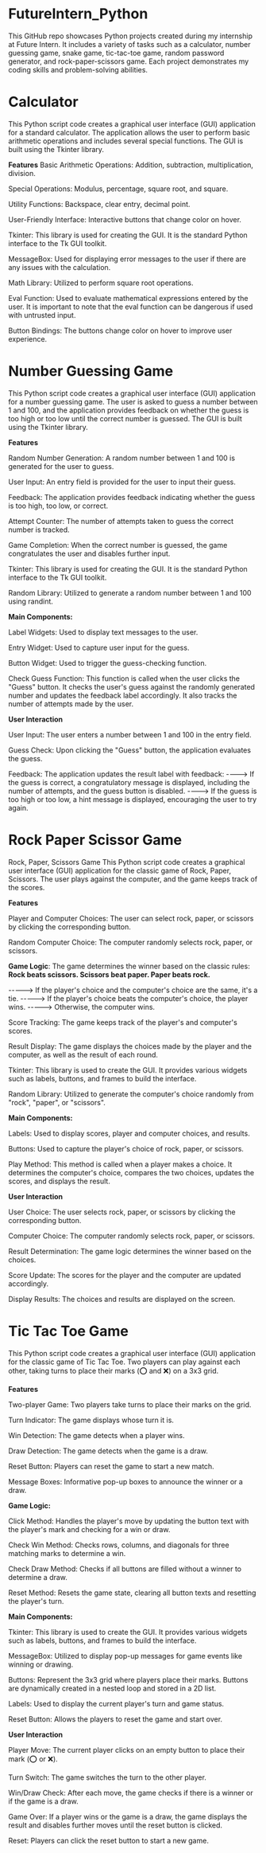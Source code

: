 # FutureIntern_Python
This GitHub repo showcases Python projects created during my internship at Future Intern. It includes a variety of tasks such as a calculator, number guessing game, snake game, tic-tac-toe game, random password generator, and rock-paper-scissors game. Each project demonstrates my coding skills and problem-solving abilities.


# Calculator

This Python script code creates a graphical user interface (GUI) application for a standard calculator. The application allows the user to perform basic arithmetic operations and includes several special functions. The GUI is built using the Tkinter library.

**Features**
Basic Arithmetic Operations: Addition, subtraction, multiplication, division.

Special Operations: Modulus, percentage, square root, and square.

Utility Functions: Backspace, clear entry, decimal point.

User-Friendly Interface: Interactive buttons that change color on hover.

Tkinter: This library is used for creating the GUI. It is the standard Python interface to the Tk GUI toolkit.

MessageBox: Used for displaying error messages to the user if there are any issues with the calculation.

Math Library: Utilized to perform square root operations.

Eval Function: Used to evaluate mathematical expressions entered by the user. It is important to note that the eval function can be dangerous if used with untrusted input.

Button Bindings: The buttons change color on hover to improve user experience.





# Number Guessing Game

This Python script code creates a graphical user interface (GUI) application for a number guessing game. The user is asked to guess a number between 1 and 100, and the application provides feedback on whether the guess is too high or too low until the correct number is guessed. The GUI is built using the Tkinter library.

**Features**

Random Number Generation: A random number between 1 and 100 is generated for the user to guess.

User Input: An entry field is provided for the user to input their guess.

Feedback: The application provides feedback indicating whether the guess is too high, too low, or correct.

Attempt Counter: The number of attempts taken to guess the correct number is tracked.

Game Completion: When the correct number is guessed, the game congratulates the user and disables further input.

Tkinter: This library is used for creating the GUI. It is the standard Python interface to the Tk GUI toolkit.

Random Library: Utilized to generate a random number between 1 and 100 using randint.

**Main Components:**

Label Widgets: Used to display text messages to the user.

Entry Widget: Used to capture user input for the guess.

Button Widget: Used to trigger the guess-checking function.

Check Guess Function: This function is called when the user clicks the "Guess" button. It checks the user's guess against the randomly generated number and updates the feedback label accordingly. It also tracks the number of attempts made by the user.

**User Interaction**

User Input: The user enters a number between 1 and 100 in the entry field.

Guess Check: Upon clicking the "Guess" button, the application evaluates the guess.

Feedback: The application updates the result label with feedback:
----> If the guess is correct, a congratulatory message is displayed, including the number of attempts, and the guess button is disabled.
----> If the guess is too high or too low, a hint message is displayed, encouraging the user to try again.



# Rock Paper Scissor Game

Rock, Paper, Scissors Game
This Python script code creates a graphical user interface (GUI) application for the classic game of Rock, Paper, Scissors. The user plays against the computer, and the game keeps track of the scores.

**Features**

Player and Computer Choices: The user can select rock, paper, or scissors by clicking the corresponding button.

Random Computer Choice: The computer randomly selects rock, paper, or scissors.

**Game Logic**: The game determines the winner based on the classic rules:
**Rock beats scissors.
Scissors beat paper.
Paper beats rock.**

-----> If the player's choice and the computer's choice are the same, it's a tie.
-----> If the player's choice beats the computer's choice, the player wins.
-----> Otherwise, the computer wins.


Score Tracking: The game keeps track of the player's and computer's scores.

Result Display: The game displays the choices made by the player and the computer, as well as the result of each round.

Tkinter: This library is used to create the GUI. It provides various widgets such as labels, buttons, and frames to build the interface.

Random Library: Utilized to generate the computer's choice randomly from "rock", "paper", or "scissors".

**Main Components:**

Labels: Used to display scores, player and computer choices, and results.

Buttons: Used to capture the player's choice of rock, paper, or scissors.

Play Method: This method is called when a player makes a choice. It determines the computer's choice, compares the two choices, updates the scores, and displays the result.


**User Interaction**

User Choice: The user selects rock, paper, or scissors by clicking the corresponding button.

Computer Choice: The computer randomly selects rock, paper, or scissors.

Result Determination: The game logic determines the winner based on the choices.

Score Update: The scores for the player and the computer are updated accordingly.

Display Results: The choices and results are displayed on the screen.




# Tic Tac Toe Game
This Python script code creates a graphical user interface (GUI) application for the classic game of Tic Tac Toe. Two players can play against each other, taking turns to place their marks (⭕ and ❌) on a 3x3 grid.

**Features**

Two-player Game: Two players take turns to place their marks on the grid.

Turn Indicator: The game displays whose turn it is.

Win Detection: The game detects when a player wins.

Draw Detection: The game detects when the game is a draw.

Reset Button: Players can reset the game to start a new match.

Message Boxes: Informative pop-up boxes to announce the winner or a draw.

**Game Logic:**

Click Method: Handles the player's move by updating the button text with the player's mark and checking for a win or draw.

Check Win Method: Checks rows, columns, and diagonals for three matching marks to determine a win.

Check Draw Method: Checks if all buttons are filled without a winner to determine a draw.

Reset Method: Resets the game state, clearing all button texts and resetting the player's turn.

**Main Components:**

Tkinter: This library is used to create the GUI. It provides various widgets such as labels, buttons, and frames to build the interface.

MessageBox: Utilized to display pop-up messages for game events like winning or drawing.

Buttons: Represent the 3x3 grid where players place their marks. Buttons are dynamically created in a nested loop and stored in a 2D list.

Labels: Used to display the current player's turn and game status.

Reset Button: Allows the players to reset the game and start over.

**User Interaction**

Player Move: The current player clicks on an empty button to place their mark (⭕ or ❌).

Turn Switch: The game switches the turn to the other player.

Win/Draw Check: After each move, the game checks if there is a winner or if the game is a draw.

Game Over: If a player wins or the game is a draw, the game displays the result and disables further moves until the reset button is clicked.

Reset: Players can click the reset button to start a new game.
